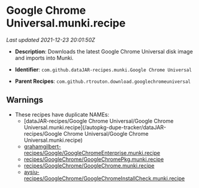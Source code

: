 # Google Chrome Universal.munki.recipe

_Last updated 2021-12-23 20:01:50Z_

- **Description**: Downloads the latest Google Chrome Universal disk image and imports into Munki.

- **Identifier**: `com.github.dataJAR-recipes.munki.Google Chrome Universal`

- **Parent Recipes**: `com.github.rtrouton.download.googlechromeuniversal`


## Warnings

- These recipes have duplicate NAMEs:
    - [dataJAR-recipes/Google Chrome Universal/Google Chrome Universal.munki.recipe](/autopkg-dupe-tracker/dataJAR-recipes/Google Chrome Universal/Google Chrome Universal.munki.recipe)
    - [grahamgilbert-recipes/Google/GoogleChromeEnterprise.munki.recipe](/autopkg-dupe-tracker/grahamgilbert-recipes/Google/GoogleChromeEnterprise.munki.recipe)
    - [recipes/GoogleChrome/GoogleChromePkg.munki.recipe](/autopkg-dupe-tracker/recipes/GoogleChrome/GoogleChromePkg.munki.recipe)
    - [recipes/GoogleChrome/GoogleChrome.munki.recipe](/autopkg-dupe-tracker/recipes/GoogleChrome/GoogleChrome.munki.recipe)
    - [aysiu-recipes/GoogleChrome/GoogleChromeInstallCheck.munki.recipe](/autopkg-dupe-tracker/aysiu-recipes/GoogleChrome/GoogleChromeInstallCheck.munki.recipe)